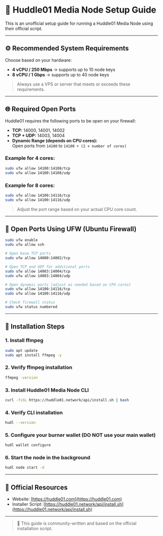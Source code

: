 
# 🚀 Huddle01 Media Node Setup Guide

This is an unofficial setup guide for running a Huddle01 Media Node using their official script.

---

## ⚙️ Recommended System Requirements

Choose based on your hardware:

- **4 vCPU / 250 Mbps** → supports up to 10 node keys  
- **8 vCPU / 1 Gbps** → supports up to 40 node keys

> Always use a VPS or server that meets or exceeds these requirements.

---

## 🌐 Required Open Ports

Huddle01 requires the following ports to be open on your firewall:

- **TCP:** 14000, 14001, 14002  
- **TCP + UDP:** 14003, 14004  
- **Dynamic Range (depends on CPU cores):**  
  Open ports from `14100` to `14100 + (2 × number of cores)`

### Example for 4 cores:
```bash
sudo ufw allow 14100:14108/tcp
sudo ufw allow 14100:14108/udp
```

### Example for 8 cores:
```bash
sudo ufw allow 14100:14116/tcp
sudo ufw allow 14100:14116/udp
```

> Adjust the port range based on your actual CPU core count.

---

## 🔐 Open Ports Using UFW (Ubuntu Firewall)

```bash
sudo ufw enable
sudo ufw allow ssh

# Open base TCP ports
sudo ufw allow 14000:14002/tcp

# Open TCP and UDP for additional ports
sudo ufw allow 14003:14004/tcp
sudo ufw allow 14003:14004/udp

# Open dynamic ports (adjust as needed based on CPU cores)
sudo ufw allow 14100:14116/tcp
sudo ufw allow 14100:14116/udp

# Check firewall status
sudo ufw status numbered
```

---

## 🧰 Installation Steps

### 1. Install ffmpeg
```bash
sudo apt update
sudo apt install ffmpeg -y
```

### 2. Verify ffmpeg installation
```bash
ffmpeg -version
```

### 3. Install Huddle01 Media Node CLI
```bash
curl -fsSL https://huddle01.network/api/install.sh | bash
```

### 4. Verify CLI installation
```bash
hudl --version
```

### 5. Configure your burner wallet (DO NOT use your main wallet)
```bash
hudl wallet configure
```

### 6. Start the node in the background
```bash
hudl node start -d
```

---

## 📎 Official Resources

- Website: [https://huddle01.com](https://huddle01.com)  
- Installer Script: [https://huddle01.network/api/install.sh](https://huddle01.network/api/install.sh)

---

> 📌 This guide is community-written and based on the official installation script.
